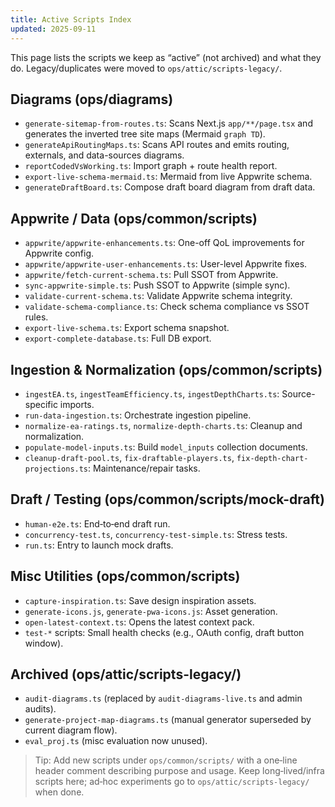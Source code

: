 ```yaml
---
title: Active Scripts Index
updated: 2025-09-11
---
```


This page lists the scripts we keep as “active” (not archived) and what they do. Legacy/duplicates were moved to `ops/attic/scripts-legacy/`.

## Diagrams (ops/diagrams)
- `generate-sitemap-from-routes.ts`: Scans Next.js `app/**/page.tsx` and generates the inverted tree site maps (Mermaid `graph TD`).
- `generateApiRoutingMaps.ts`: Scans API routes and emits routing, externals, and data-sources diagrams.
- `reportCodedVsWorking.ts`: Import graph + route health report.
- `export-live-schema-mermaid.ts`: Mermaid from live Appwrite schema.
- `generateDraftBoard.ts`: Compose draft board diagram from draft data.

## Appwrite / Data (ops/common/scripts)
- `appwrite/appwrite-enhancements.ts`: One-off QoL improvements for Appwrite config.
- `appwrite/appwrite-user-enhancements.ts`: User-level Appwrite fixes.
- `appwrite/fetch-current-schema.ts`: Pull SSOT from Appwrite.
- `sync-appwrite-simple.ts`: Push SSOT to Appwrite (simple sync).
- `validate-current-schema.ts`: Validate Appwrite schema integrity.
- `validate-schema-compliance.ts`: Check schema compliance vs SSOT rules.
- `export-live-schema.ts`: Export schema snapshot.
- `export-complete-database.ts`: Full DB export.

## Ingestion & Normalization (ops/common/scripts)
- `ingestEA.ts`, `ingestTeamEfficiency.ts`, `ingestDepthCharts.ts`: Source-specific imports.
- `run-data-ingestion.ts`: Orchestrate ingestion pipeline.
- `normalize-ea-ratings.ts`, `normalize-depth-charts.ts`: Cleanup and normalization.
- `populate-model-inputs.ts`: Build `model_inputs` collection documents.
- `cleanup-draft-pool.ts`, `fix-draftable-players.ts`, `fix-depth-chart-projections.ts`: Maintenance/repair tasks.

## Draft / Testing (ops/common/scripts/mock-draft)
- `human-e2e.ts`: End‑to‑end draft run.
- `concurrency-test.ts`, `concurrency-test-simple.ts`: Stress tests.
- `run.ts`: Entry to launch mock drafts.

## Misc Utilities (ops/common/scripts)
- `capture-inspiration.ts`: Save design inspiration assets.
- `generate-icons.js`, `generate-pwa-icons.js`: Asset generation.
- `open-latest-context.ts`: Opens the latest context pack.
- `test-*` scripts: Small health checks (e.g., OAuth config, draft button window).

## Archived (ops/attic/scripts-legacy/)
- `audit-diagrams.ts` (replaced by `audit-diagrams-live.ts` and admin audits).
- `generate-project-map-diagrams.ts` (manual generator superseded by current diagram flow).
- `eval_proj.ts` (misc evaluation now unused).

> Tip: Add new scripts under `ops/common/scripts/` with a one‑line header comment describing purpose and usage. Keep long‑lived/infra scripts here; ad‑hoc experiments go to `ops/attic/scripts-legacy/` when done.
